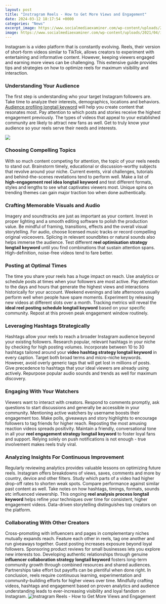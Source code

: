 ```yaml
---
layout: post
title: "Instragram Reels - How to Get More Views and Engagement"
date: 2024-03-12 18:17:54 +0000
categories: "News"
excerpt_image: https://www.socialmediaexaminer.com/wp-content/uploads/2021/04/instagram-reels-engagement-regram-ugc-400.png
image: https://www.socialmediaexaminer.com/wp-content/uploads/2021/04/instagram-reels-engagement-regram-ugc-400.png
---
```


Instagram is a video platform that is constantly evolving. Reels, their version of short-form videos similar to TikTok, allows creators to experiment with entertaining and informative content. However, keeping viewers engaged and earning more views can be challenging. This extensive guide provides tips and strategies on how to optimize reels for maximum visibility and interaction.
### Understanding Your Audience  
The first step is understanding who your target Instagram followers are. Take time to analyze their interests, demographics, locations and behaviors. [ Audience profiling longtail keyword](https://store.fi.io.vn/cdn-cgi/l/email-protection) will help you create content that resonates most. Pay attention to which posts and stories receive the highest engagement previously. The types of videos that appeal to your established community are likely to attract new fans as well. Get to truly know your audience so your reels serve their needs and interests.

![](https://socialeyes.in/wp-content/uploads/2021/05/What-is-Instagram-Reels-and-how-to-use-it-for-your-business-768x402.png)
### Choosing Compelling Topics  
With so much content competing for attention, the topic of your reels needs to stand out. Brainstorm timely, educational or discussion-worthy subjects that revolve around your niche. Current events, viral challenges, tutorials and behind-the-scenes revelations tend to perform well. Make a list of **high-engagement reel idea longtail keyword** and test different formats, styles and lengths to see what captivates viewers most. Unique spins on trending themes can gain major traction too when done authentically.
### Crafting Memorable Visuals and Audio 
Imagery and soundtracks are just as important as your content. Invest in proper lighting and a smooth editing software to polish the production value. Be mindful of framing, transitions, effects and the overall visual storytelling. For audio, choose licensed music tracks or record compelling original voiceovers. Splicing in relevant soundbites or natural sounds also helps immerse the audience. Test different **reel optimisation strategy longtail keyword** until you find combinations that sustain attention spans. High-definition, noise-free videos tend to fare better.
### Posting at Optimal Times  
The time you share your reels has a huge impact on reach. Use analytics or schedule posts at times when your followers are most active. Pay attention to the days and hours that generate the highest views and interactions historically for your account. Weekend evenings and late afternoons usually perform well when people have spare moments. Experiment by releasing new videos at different slots over a month. Tracking metrics will reveal the **ideal reel posting schedule longtail keyword** based on your specific community. Repost at this proven peak engagement window routinely.
### Leveraging Hashtags Strategically 
Hashtags allow your reels to reach a broader Instagram audience beyond your existing followers. Research popular, relevant hashtags in your niche by checking for high posting volumes. Incorporate between 10 to 30 hashtags tailored around your **video hashtag strategy longtail keyword** in every caption. Target both broad terms and micro-niche keywords. However, avoid overly generic tags that will get lost in millions of posts. Give precedence to hashtags that your ideal viewers are already using actively. Repurpose popular audio sounds and trends as well for maximum discovery.
### Engaging With Your Watchers
Viewers want to interact with creators. Respond to comments promptly, ask questions to start discussions and generally be accessible in your community. Mentioning active watchers by username boosts their engagement too. Make polls, giveaways and story highlights to encourage followers to tag friends for higher reach. Reposting the most amusing reaction videos spreads positivity. Maintain a friendly, conversational tone in all your **reel engagement strategy longtail keyword** to foster loyal fans and support. Relying solely on push notifications is not enough - true involvement makes reels truly viral. 
### Analyzing Insights For Continuous Improvement
Regularly reviewing analytics provides valuable lessons on optimizing future reels. Instagram offers breakdowns of views, saves, comments and more by country, device and other filters. Study which parts of a video had higher drop-off rates to shorten weak spots. Compare performance against similar past content as well. Take notes on how hashtags, timings, formats, sounds etc influenced viewership. This ongoing **reel analysis process longtail keyword** helps refine your techniques over time for consistent, higher engagement videos. Data-driven storytelling distinguishes top creators on the platform.
### Collaborating With Other Creators  
Cross-promoting with influencers and pages in complementary niches mutually expands reach. Feature each other in reels, tag one another and run giveaways together. Guest posting increases exposure beyond loyal followers. Sponsoring product reviews for small businesses lets you explore new interests too. Developing authentic relationships through genuine **influencer collaboration strategy longtail keyword** fosters long-term community growth through combined resources and shared audiences. Partnerships take effort but payoffs can be plentiful when done right. 
In conclusion, reels require continuous learning, experimentation and community-building efforts for higher views over time. Mindfully crafting videos, hashtags and engagement based on proven analytics and audience understanding leads to ever-increasing visibility and loyal fandom on Instagram.
![Instragram Reels - How to Get More Views and Engagement](https://www.socialmediaexaminer.com/wp-content/uploads/2021/04/instagram-reels-engagement-regram-ugc-400.png)